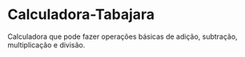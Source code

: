 # Calculadora-Tabajara
Calculadora que pode fazer operações básicas de adição, subtração, multiplicação e divisão.
